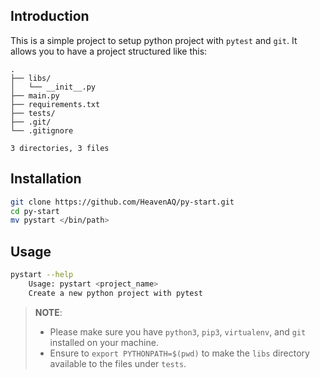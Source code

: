 ## Introduction

This is a simple project to setup python project with `pytest` and `git`. It allows you to have a project structured like this:

```
.
├── libs/
│   └── __init__.py
├── main.py
├── requirements.txt
├── tests/
├── .git/
└── .gitignore

3 directories, 3 files
```

## Installation

```bash
git clone https://github.com/HeavenAQ/py-start.git
cd py-start
mv pystart </bin/path>
```

## Usage

```bash
pystart --help
    Usage: pystart <project_name>
    Create a new python project with pytest
```

> **NOTE**:
>
> - Please make sure you have `python3`, `pip3`, `virtualenv`, and `git` installed on your machine.
> - Ensure to `export PYTHONPATH=$(pwd)` to make the `libs` directory available to the files under `tests`.
